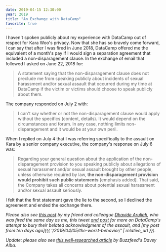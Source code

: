 ```yaml
---
date: 2019-04-15 12:30:00
year: 2019
title: "An Exchange with DataCamp"
favorite: true
---
```


I haven't spoken publicly about my experience with DataCamp
out of respect for Kara Woo's privacy.
Now that she has so bravely come forward,
I can say that after I was fired in June 2018,
DataCamp offered me the equivalent of a month's pay
if I would sign a separation agreement that included a non-disparagement clause.
In the exchange of email that followed I asked on June 22, 2018 for:

> A statement saying that the non-disparagement clause does not preclude me from speaking publicly
> about incidents of sexual harassment and/or sexual assault that occurred during my time at DataCamp
> if the victim or victims should choose to speak publicly about them.

The company responded on July 2 with:

> I can't say whether or not the non-disparagement clause would apply without the specifics (content, details).
> It would depend on the circumstances and forum.
> In any case, nothing limits non-disparagement and it would be at your own peril.

When I replied on July 4 that I was referring specifically to the assault on Kara by a senior company executive,
the company's response on July 6 was:

> Regarding your general question about the application of the non-disparagement provision
> to you speaking publicly about allegations of sexual harassment and/or sexual assault brought by other people,
> unless otherwise required by law,
> **the non-disparagement provision would prohibit such public statements** [emphasis added].
> That said,
> the Company takes all concerns about potential sexual harassment and/or sexual assault seriously.

I felt that the first statement gave the lie to the second,
so I declined the agreement and ended the exchange there.

*Please also see [this post](https://dhavide.github.io/a-note-to-our-commuity-on-building-trust.html)
by my friend and colleague [Dhavide Aruliah](https://dhavide.github.io/),
who was fired the same day as me,
this tweet
[and post](https://rud.is/b/2019/04/12/a-note-to-our-community-on-how-to-hide-your-content-from-search-engines/)
for more on DataCamp's attempt to bury their belated acknowledgment of the assault,
and [my post from ten days ago]({{ '/2019/04/05/the-worst-behavior/' | relative_url }}).*

*Update: please also see [this well-researched article](https://www.buzzfeednews.com/article/daveyalba/datacamp-sexual-harassment-metoo-tech-startup)
by Buzzfeed's Davey Alba.*
